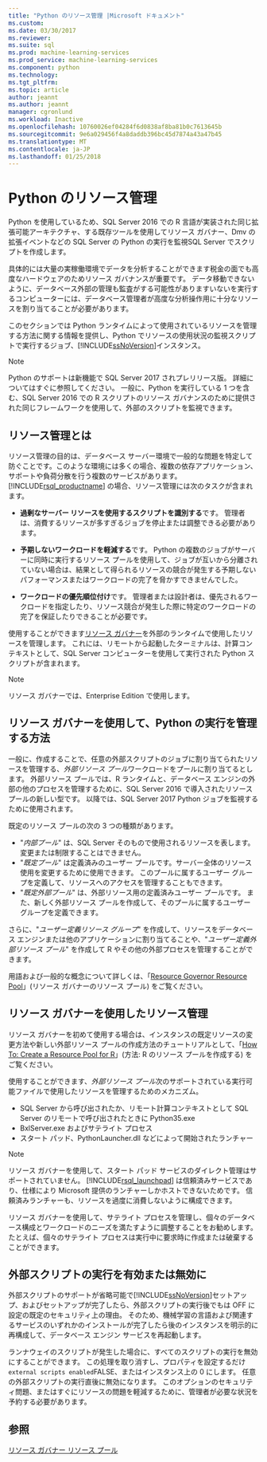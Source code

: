 ```yaml
---
title: "Python のリソース管理 |Microsoft ドキュメント"
ms.custom: 
ms.date: 03/30/2017
ms.reviewer: 
ms.suite: sql
ms.prod: machine-learning-services
ms.prod_service: machine-learning-services
ms.component: python
ms.technology: 
ms.tgt_pltfrm: 
ms.topic: article
author: jeannt
ms.author: jeannt
manager: cgronlund
ms.workload: Inactive
ms.openlocfilehash: 10760026ef04284f6d0838af8ba81b0c7613645b
ms.sourcegitcommit: 9e6a029456f4a8daddb396bc45d7874a43a47b45
ms.translationtype: MT
ms.contentlocale: ja-JP
ms.lasthandoff: 01/25/2018
---
```

# <a name="resource-governance-for-python"></a>Python のリソース管理

Python を使用しているため、SQL Server 2016 での R 言語が実装された同じ拡張可能アーキテクチャ、する既存ツールを使用してリソース ガバナー、Dmv の拡張イベントなどの SQL Server の Python の実行を監視SQL Server でスクリプトを作成します。

具体的には大量の実稼働環境でデータを分析することができます税金の面でも高度なハードウェアのためリソース ガバナンスが重要です。  データ移動できないように、データベース外部の管理も監査がする可能性がありますいないを実行するコンピューターには、データベース管理者が高度な分析操作用に十分なリソースを割り当てることが必要があります。

このセクションでは Python ランタイムによって使用されているリソースを管理する方法に関する情報を提供し、Python でリソースの使用状況の監視スクリプトで実行するジョブ、[!INCLUDE[ssNoVersion](../../includes/ssnoversion-md.md)]インスタンス。

> [!NOTE]
> Python のサポートは新機能で SQL Server 2017 されプレリリース版。 詳細についてはすぐに参照してください。
> 一般に、Python を実行している 1 つを含む、SQL Server 2016 での R スクリプトのリソース ガバナンスのために提供された同じフレームワークを使用して、外部のスクリプトを監視できます。

## <a name="what-is-resource-governance"></a>リソース管理とは

リソース管理の目的は、データベース サーバー環境で一般的な問題を特定して防ぐことです。このような環境には多くの場合、複数の依存アプリケーション、サポートや負荷分散を行う複数のサービスがあります。 [!INCLUDE[rsql_productname](../../includes/rsql-productname-md.md)] の場合、リソース管理には次のタスクが含まれます。  

+ **過剰なサーバー リソースを使用するスクリプトを識別する**です。 管理者は、消費するリソースが多すぎるジョブを停止または調整できる必要があります。

+ **予期しないワークロードを軽減する**です。 Python の複数のジョブがサーバーに同時に実行するリソース プールを使用して、ジョブが互いから分離されていない場合は、結果として得られるリソースの競合が発生する予期しないパフォーマンスまたはワークロードの完了を脅かすできませんでした。

+ **ワークロードの優先順位付け**です。 管理者または設計者は、優先されるワークロードを指定したり、リソース競合が発生した際に特定のワークロードの完了を保証したりできることが必要です。

使用することができます[リソース ガバナー](../../relational-databases/resource-governor/resource-governor.md)を外部のランタイムで使用したリソースを管理します。 これには、リモートから起動したターミナルは、計算コンテキストとして、SQL Server コンピューターを使用して実行された Python スクリプトが含まれます。

> [!NOTE] 
> リソース ガバナーでは、Enterprise Edition で使用します。

## <a name="how-to-use-resource-governor-to-manage-python-execution"></a>リソース ガバナーを使用して、Python の実行を管理する方法

一般に、作成することで、任意の外部スクリプトのジョブに割り当てられたリソースを管理する、*外部リソース プール*ワークロードをプールに割り当てるとします。 外部リソース プールでは、R ランタイムと、データベース エンジンの外部の他のプロセスを管理するために、SQL Server 2016 で導入されたリソース プールの新しい型です。 以降では、SQL Server 2017 Python ジョブを監視するために使用されます。

既定のリソース プールの次の 3 つの種類があります。

+ "*内部プール*" は、SQL Server そのもので使用されるリソースを表します。変更または制限することはできません。
+ "*既定プール*" は定義済みのユーザー プールです。サーバー全体のリソース使用を変更するために使用できます。 このプールに属するユーザー グループを定義して、リソースへのアクセスを管理することもできます。
+ "*既定外部プール*" は、外部リソース用の定義済みユーザー プールです。 また、新しく外部リソース プールを作成して、そのプールに属するユーザー グループを定義できます。

さらに、"*ユーザー定義リソース グループ*" を作成して、リソースをデータベース エンジンまたは他のアプリケーションに割り当てることや、"*ユーザー定義外部リソース プール*" を作成して R やその他の外部プロセスを管理することができます。

用語および一般的な概念について詳しくは、「[Resource Governor Resource Pool](../../relational-databases/resource-governor/resource-governor-resource-pool.md)」(リソース ガバナーのリソース プール) をご覧ください。

## <a name="resource-management-using-resource-governor"></a>リソース ガバナーを使用したリソース管理

リソース ガバナーを初めて使用する場合は、インスタンスの既定リソースの変更方法や新しい外部リソース プールの作成方法のチュートリアルとして、「[How To: Create a Resource Pool for R](../../advanced-analytics/r-services/how-to-create-a-resource-pool-for-r.md)」(方法: R のリソース プールを作成する) をご覧ください。

使用することができます、*外部リソース プール*次のサポートされている実行可能ファイルで使用したリソースを管理するためのメカニズム。

+ SQL Server から呼び出されたか、リモート計算コンテキストとして SQL Server のリモートで呼び出されたときに Python35.exe
+ BxlServer.exe およびサテライト プロセス
+ スタート パッド、PythonLauncher.dll などによって開始されたランチャー

> [!NOTE]
> リソース ガバナーを使用して、スタート パッド サービスのダイレクト管理はサポートされていません。 [!INCLUDE[rsql_launchpad](../../includes/rsql-launchpad-md.md)] は信頼済みサービスであり、仕様により Microsoft 提供のランチャーしかホストできないためです。 信頼済みランチャーも、リソースを過度に消費しないように構成できます。

リソース ガバナーを使用して、サテライト プロセスを管理し、個々のデータベース構成とワークロードのニーズを満たすように調整することをお勧めします。  たとえば、個々のサテライト プロセスは実行中に要求時に作成または破棄することができます。

## <a name="disable-or-enable-external-script-execution"></a>外部スクリプトの実行を有効または無効に

外部スクリプトのサポートが省略可能で[!INCLUDE[ssNoVersion](../../includes/ssnoversion-md.md)]セットアップ、およびセットアップが完了したら、外部スクリプトの実行後でもは OFF に設定の既定のセキュリティ上の理由。 そのため、機械学習の言語および関連するサービスのいずれかのインストールが完了したら後のインスタンスを明示的に再構成して、データベース エンジン サービスを再起動します。

ランナウェイのスクリプトが発生した場合に、すべてのスクリプトの実行を無効にすることができます。 この処理を取り消すし、プロパティを設定するだけ`external scripts enabled`FALSE、またはインスタンス上の 0 にします。 任意の外部スクリプトの実行直後に無効になります。 このオプションのセキュリティ問題、またはすぐにリソースの問題を軽減するために、管理者が必要な状況を予約する必要があります。

## <a name="see-also"></a>参照

[リソース ガバナー リソース プール](../../relational-databases/resource-governor/resource-governor-resource-pool.md)

